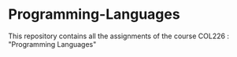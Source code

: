 # Programming-Languages
This repository contains all the assignments of the course COL226 : "Programming Languages"
